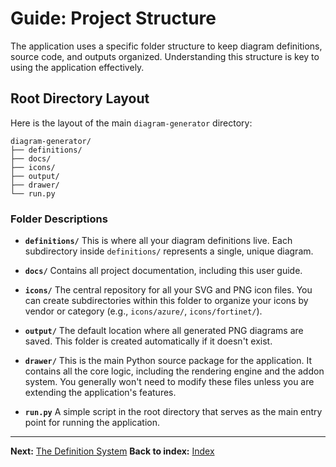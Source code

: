 # Guide: Project Structure

The application uses a specific folder structure to keep diagram definitions, source code, and outputs organized. Understanding this structure is key to using the application effectively.

## Root Directory Layout

Here is the layout of the main `diagram-generator` directory:

```
diagram-generator/
├── definitions/
├── docs/
├── icons/
├── output/
├── drawer/
└── run.py
```

### Folder Descriptions

-   **`definitions/`**
    This is where all your diagram definitions live. Each subdirectory inside `definitions/` represents a single, unique diagram.

-   **`docs/`**
    Contains all project documentation, including this user guide.

-   **`icons/`**
    The central repository for all your SVG and PNG icon files. You can create subdirectories within this folder to organize your icons by vendor or category (e.g., `icons/azure/`, `icons/fortinet/`).

-   **`output/`**
    The default location where all generated PNG diagrams are saved. This folder is created automatically if it doesn't exist.

-   **`drawer/`**
    This is the main Python source package for the application. It contains all the core logic, including the rendering engine and the addon system. You generally won't need to modify these files unless you are extending the application's features.

-   **`run.py`**
    A simple script in the root directory that serves as the main entry point for running the application.

---
**Next:** [The Definition System](./definition-system.md)
**Back to index:** [Index](./index.md)
